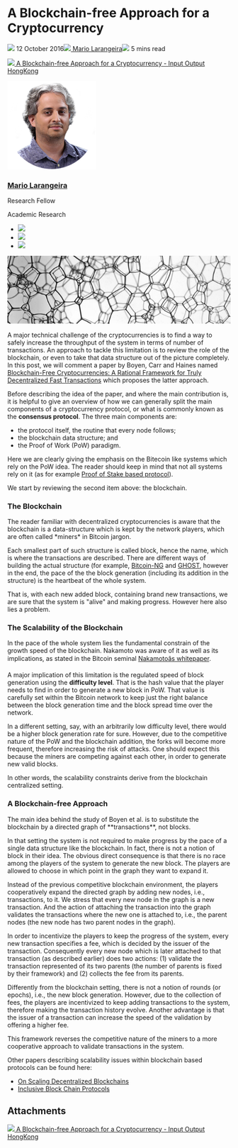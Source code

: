 # A Blockchain-free Approach for a Cryptocurrency
![](img/2016-10-12-a-blockchain-free-approach-for-a-cryptocurrency.002.png) 12 October 2016![](img/2016-10-12-a-blockchain-free-approach-for-a-cryptocurrency.002.png)[ Mario Larangeira](/en/blog/authors/mario-larangeira/page-1/)![](img/2016-10-12-a-blockchain-free-approach-for-a-cryptocurrency.003.png) 5 mins read

![](img/2016-10-12-a-blockchain-free-approach-for-a-cryptocurrency.004.png)[ A Blockchain-free Approach for a Cryptocurrency - Input Output HongKong](https://ucarecdn.com/3b750624-ab1b-4ede-ac73-9d04e13aaddb/-/inline/yes/ "A Blockchain-free Approach for a Cryptocurrency - Input Output HongKong")

![Mario Larangeira](img/2016-10-12-a-blockchain-free-approach-for-a-cryptocurrency.005.png)[](/en/blog/authors/mario-larangeira/page-1/)
### [**Mario Larangeira**](/en/blog/authors/mario-larangeira/page-1/)
Research Fellow

Academic Research

- ![](img/2016-10-12-a-blockchain-free-approach-for-a-cryptocurrency.006.png)[](mailto:mario.larangeira@iohk.io "Email")
- ![](img/2016-10-12-a-blockchain-free-approach-for-a-cryptocurrency.007.png)[](https://www.youtube.com/watch?v=LUUFbGB-vyg "YouTube")
- ![](img/2016-10-12-a-blockchain-free-approach-for-a-cryptocurrency.008.png)[](https://jp.linkedin.com/in/larangeira "LinkedIn")

![A Blockchain-free Approach for a Cryptocurrency](img/2016-10-12-a-blockchain-free-approach-for-a-cryptocurrency.009.jpeg)

A major technical challenge of the cryptocurrencies is to find a way to safely increase the throughput of the system in terms of number of transactions. An approach to tackle this limitation is to review the role of the blockchain, or even to take that data structure out of the picture completely. In this post, we will comment a paper by Boyen, Carr and Haines named [Blockchain-Free Cryptocurrencies: A Rational Framework for Truly Decentralized Fast Transactions](/en/research/library/#FIKAA54P) which proposes the latter approach.

Before describing the idea of the paper, and where the main contribution is, it is helpful to give an overview of how we can generally split the main components of a cryptocurrency protocol, or what is commonly known as the **consensus protocol**. The three main components are:

- the protocol itself, the routine that every node follows;
- the blockchain data structure; and
- the Proof of Work (PoW) paradigm.

Here we are clearly giving the emphasis on the Bitecoin like systems which rely on the PoW idea. The reader should keep in mind that not all systems rely on it (as for example [Proof of Stake based protocol](/en/research/library#9BKRHCSI)).

We start by reviewing the second item above: the blockchain.
### **The Blockchain**
The reader familiar with decentralized cryptocurrencies is aware that the blockchain is a data-structure which is kept by the network players, which are often called \*miners\* in Bitcoin jargon.

Each smallest part of such structure is called block, hence the name, which is where the transactions are described. There are different ways of building the actual structure (for example, [Bitcoin-NG](/en/research/library/#BMMAH9X4) and [GHOST](/en/research/library/#6GMW7WD9), however in the end, the pace of the the block generation (including its addition in the structure) is the heartbeat of the whole system.

That is, with each new added block, containing brand new transactions, we are sure that the system is "alive" and making progress. However here also lies a problem.
### **The Scalability of the Blockchain**
In the pace of the whole system lies the fundamental constrain of the growth speed of the blockchain. Nakamoto was aware of it as well as its implications, as stated in the Bitcoin seminal [Nakamotoâs whitepaper](/research/library/#2VPKGNSS).

A major implication of this limitation is the regulated speed of block generation using the **difficulty level**. That is the hash value that the player needs to find in order to generate a new block in PoW. That value is carefully set within the Bitcoin network to keep just the right balance between the block generation time and the block spread time over the network.

In a different setting, say, with an arbitrarily low difficulty level, there would be a higher block generation rate for sure. However, due to the competitive nature of the PoW and the blockchain addition, the forks will become more frequent, therefore increasing the risk of attacks. One should expect this because the miners are competing against each other, in order to generate new valid blocks.

In other words, the scalability constraints derive from the blockchain centralized setting.
### **A Blockchain-free Approach**
The main idea behind the study of Boyen et al. is to substitute the blockchain by a directed graph of \*\*transactions\*\*, not blocks.

In that setting the system is not required to make progress by the pace of a single data structure like the blockchain. In fact, there is not a notion of block in their idea. The obvious direct consequence is that there is no race among the players of the system to generate the new block. The players are allowed to choose in which point in the graph they want to expand it.

Instead of the previous competitive blockchain environment, the players cooperatively expand the directed graph by adding new nodes, i.e., transactions, to it. We stress that every new node in the graph is a new transaction. And the action of attaching the transaction into the graph validates the transactions where the new one is attached to, i.e., the parent nodes (the new node has two parent nodes in the graph).

In order to incentivize the players to keep the progress of the system, every new transaction specifies a fee, which is decided by the issuer of the transaction. Consequently every new node which is later attached to that transaction (as described earlier) does two actions: (1) validate the transaction represented of its two parents (the number of parents is fixed by their framework) and (2) collects the fee from its parents.

Differently from the blockchain setting, there is not a notion of rounds (or epochs), i.e., the new block generation. However, due to the collection of fees, the players are incentivized to keep adding transactions to the system, therefore making the transaction history evolve. Another advantage is that the issuer of a transaction can increase the speed of the validation by offering a higher fee.

This framework reverses the competitive nature of the miners to a more cooperative approach to validate transactions in the system.

Other papers describing scalability issues within blockchain based protocols can be found here:

- [On Scaling Decentralized Blockchains](/en/research/library/#5QAZMTGI)
- [Inclusive Block Chain Protocols](/en/research/library/#3R24CD24)
## **Attachments**
![](img/2016-10-12-a-blockchain-free-approach-for-a-cryptocurrency.004.png)[ A Blockchain-free Approach for a Cryptocurrency - Input Output HongKong](https://ucarecdn.com/3b750624-ab1b-4ede-ac73-9d04e13aaddb/-/inline/yes/ "A Blockchain-free Approach for a Cryptocurrency - Input Output HongKong")
